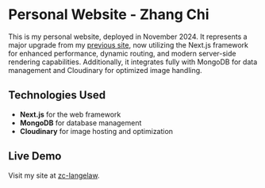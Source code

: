 # Personal Website - Zhang Chi

This is my personal website, deployed in November 2024. It represents a major upgrade from my [previous site](https://zcmcxm.github.io/zc.langelaw), now utilizing the Next.js framework for enhanced performance, dynamic routing, and modern server-side rendering capabilities. Additionally, it integrates fully with MongoDB for data management and Cloudinary for optimized image handling.

## Technologies Used
- **Next.js** for the web framework
- **MongoDB** for database management
- **Cloudinary** for image hosting and optimization

## Live Demo
Visit my site at [zc-langelaw](https://zc-langelaw.vercel.app).

